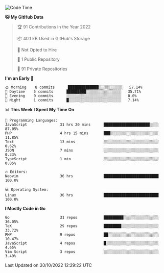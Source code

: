 
<!--START_SECTION:waka-->
![Code Time](http://img.shields.io/badge/Code%20Time-2%2C765%20hrs%2030%20mins-blue)

**🐱 My GitHub Data** 

> 🏆 91 Contributions in the Year 2022
 > 
> 📦 40.1 kB Used in GitHub's Storage 
 > 
> 🚫 Not Opted to Hire
 > 
> 📜 1 Public Repository 
 > 
> 🔑 91 Private Repositories  
 > 
**I'm an Early 🐤** 

```text
🌞 Morning    8 commits      ██████████████░░░░░░░░░░░   57.14% 
🌆 Daytime    5 commits      █████████░░░░░░░░░░░░░░░░   35.71% 
🌃 Evening    0 commits      ░░░░░░░░░░░░░░░░░░░░░░░░░   0.0% 
🌙 Night      1 commits      █░░░░░░░░░░░░░░░░░░░░░░░░   7.14%

```


📊 **This Week I Spent My Time On** 

```text
💬 Programming Languages: 
JavaScript               31 hrs 20 mins      █████████████████████░░░░   87.05% 
PHP                      4 hrs 15 mins       ███░░░░░░░░░░░░░░░░░░░░░░   11.85% 
Text                     13 mins             ░░░░░░░░░░░░░░░░░░░░░░░░░   0.62% 
JSON                     7 mins              ░░░░░░░░░░░░░░░░░░░░░░░░░   0.33% 
TypeScript               1 min               ░░░░░░░░░░░░░░░░░░░░░░░░░   0.05%

🔥 Editors: 
Neovim                   36 hrs              █████████████████████████   100.0%

💻 Operating System: 
Linux                    36 hrs              █████████████████████████   100.0%

```

**I Mostly Code in Go** 

```text
Go                       31 repos            █████████░░░░░░░░░░░░░░░░   36.05% 
TeX                      29 repos            ████████░░░░░░░░░░░░░░░░░   33.72% 
PHP                      9 repos             ██░░░░░░░░░░░░░░░░░░░░░░░   10.47% 
JavaScript               4 repos             █░░░░░░░░░░░░░░░░░░░░░░░░   4.65% 
Vim Script               3 repos             ░░░░░░░░░░░░░░░░░░░░░░░░░   3.49%

```



 Last Updated on 30/10/2022 12:29:22 UTC
<!--END_SECTION:waka-->
